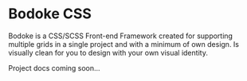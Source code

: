 Bodoke CSS
==========

Bodoke is a CSS/SCSS Front-end Framework created for supporting multiple grids in a single project and with a minimum of own design. Is visually clean for you to design with your own visual identity.

Project docs coming soon...
